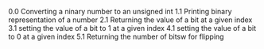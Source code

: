 0.0 Converting a ninary number to an unsigned int
1.1 Printing binary representation of a number
2.1 Returning the value of a bit at a given index
3.1 setting the value of a bit to 1 at a given index
4.1 setting the value of a bit to 0 at a given index
5.1 Returning the number of bitsw for flipping
